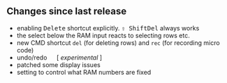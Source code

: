 ## Changes since last release
- enabling <kbd>Delete</kbd> shortcut explicitly. <kbd>⇧ Shift</kbd><kbd>Del</kbd> always works
- the select below the RAM input reacts to selecting rows etc.
- new CMD shortcut `del` (for deleting rows) and `rec` (for recording micro code)
- undo/redo &emsp; [ _experimental_ ]
- patched some display issues
- setting to control what RAM numbers are fixed
